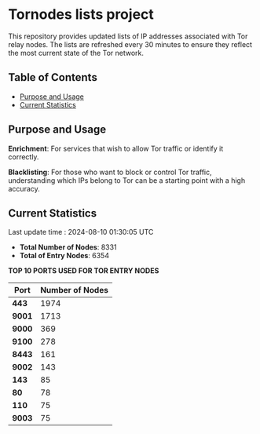 # Tornodes lists project

This repository provides updated lists of IP addresses associated with Tor relay nodes. The lists are refreshed every 30 minutes to ensure they reflect the most current state of the Tor network.

## Table of Contents

- [Purpose and Usage](#purpose-and-usage)
- [Current Statistics](#current-statistics)


## Purpose and Usage

**Enrichment**: For services that wish to allow Tor traffic or identify it correctly.

**Blacklisting**: For those who want to block or control Tor traffic, understanding which IPs belong to Tor can be a starting point with a high accuracy.

## Current Statistics

Last update time : 2024-08-10 01:30:05 UTC

- **Total Number of Nodes**: 8331
- **Total of Entry Nodes**: 6354

**TOP 10 PORTS USED FOR TOR ENTRY NODES**

| **Port** | **Number of Nodes** |
|------|-----------------|
| **443**   | 1974  |
| **9001**   | 1713  |
| **9000**   | 369  |
| **9100**   | 278  |
| **8443**   | 161  |
| **9002**   | 143  |
| **143**   | 85  |
| **80**   | 78  |
| **110**   | 75  |
| **9003**   | 75  |

